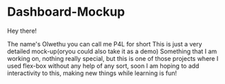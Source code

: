 # Dashboard-Mockup

Hey there!

The name's Olwethu you can call me P4L for short
This is just a very detailed mock-up(oryou could also take it as a demo)
Something that I am working on, nothing really special, but this is one of those projects where I used flex-box without any help of any sort, soon I am hoping to add interactivity to this, making new things while learning is fun!